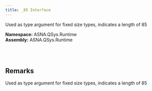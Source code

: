 ```yaml
---
title: _85 Interface
---
```


Used as type argument for fixed size types, indicates a length of 85

**Namespace:** ASNA.QSys.Runtime <br/>
**Assembly:** ASNA.QSys.Runtime

<br>
<br>

## Remarks

Used as type argument for fixed size types, indicates a length of 85

[//]: # ($$TODO: Complete the Remarks section.)

<br>
<br>

